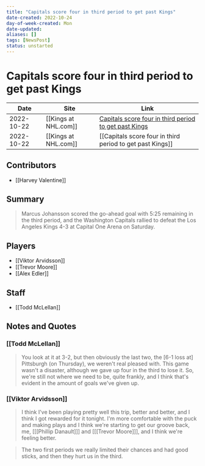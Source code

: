 ```yaml
---
title: "Capitals score four in third period to get past Kings"
date-created: 2022-10-24
day-of-week-created: Mon
date-updated: 
aliases: []
tags: [NewsPost]
status: unstarted
---
```


# Capitals score four in third period to get past Kings

| Date       | Site                 | Link                                                                                                                                           |
| ---------- | -------------------- | ---------------------------------------------------------------------------------------------------------------------------------------------- |
| 2022-10-22 | [[Kings at NHL.com]] | [Capitals score four in third period to get past Kings](https://www.nhl.com/news/los-angeles-kings-washington-capitals-game-recap/c-336231912) |
| 2022-10-22 | [[Kings at NHL.com]] | [[Capitals score four in third period to get past Kings]]                                                                                      |

## Contributors
- [[Harvey Valentine]]


## Summary
> Marcus Johansson scored the go-ahead goal with 5:25 remaining in the third period, and the Washington Capitals rallied to defeat the Los Angeles Kings 4-3 at Capital One Arena on Saturday.


## Players
- [[Viktor Arvidsson]]
- [[Trevor Moore]]
- [[Alex Edler]]


## Staff
- [[Todd McLellan]]


## Notes and Quotes
### [[Todd McLellan]]
> You look at it at 3-2, but then obviously the last two, the \[6-1 loss at] Pittsburgh (on Thursday), we weren't real pleased with. This game wasn't a disaster, although we gave up four in the third to lose it. So, we're still not where we need to be, quite frankly, and I think that's evident in the amount of goals we've given up.

### [[Viktor Arvidsson]]
> I think I've been playing pretty well this trip, better and better, and I think I got rewarded for it tonight. I'm more comfortable with the puck and making plays and I think we're starting to get our groove back, me, \[[[Phillip Danault]]] and \[[[Trevor Moore]]], and I think we're feeling better.

> The two first periods we really limited their chances and had good sticks, and then they hurt us in the third.
